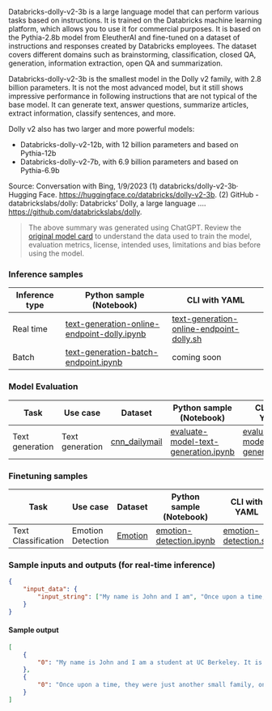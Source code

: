 Databricks-dolly-v2-3b is a large language model that can perform various tasks based on instructions. It is trained on the Databricks machine learning platform, which allows you to use it for commercial purposes. It is based on the Pythia-2.8b model from EleutherAI and fine-tuned on a dataset of instructions and responses created by Databricks employees. The dataset covers different domains such as brainstorming, classification, closed QA, generation, information extraction, open QA and summarization.

Databricks-dolly-v2-3b is the smallest model in the Dolly v2 family, with 2.8 billion parameters. It is not the most advanced model, but it still shows impressive performance in following instructions that are not typical of the base model. It can generate text, answer questions, summarize articles, extract information, classify sentences, and more.

Dolly v2 also has two larger and more powerful models:

- Databricks-dolly-v2-12b, with 12 billion parameters and based on Pythia-12b
- Databricks-dolly-v2-7b, with 6.9 billion parameters and based on Pythia-6.9b

Source: Conversation with Bing, 1/9/2023
(1) databricks/dolly-v2-3b· Hugging Face. https://huggingface.co/databricks/dolly-v2-3b.
(2) GitHub - databrickslabs/dolly: Databricks’ Dolly, a large language .... https://github.com/databrickslabs/dolly.



> The above summary was generated using ChatGPT. Review the <a href="https://huggingface.co/databricks/dolly-v2-3b" target="_blank">original model card</a> to understand the data used to train the model, evaluation metrics, license, intended uses, limitations and bias before using the model.

### Inference samples

Inference type|Python sample (Notebook)|CLI with YAML
|--|--|--|
Real time|<a href="https://aka.ms/azureml-infer-online-sdk-text-generation-dolly" target="_blank">text-generation-online-endpoint-dolly.ipynb</a>|<a href="https://aka.ms/azureml-infer-online-cli-text-generation-dolly" target="_blank">text-generation-online-endpoint-dolly.sh</a>
Batch |<a href="https://aka.ms/azureml-infer-batch-sdk-text-generation" target="_blank">text-generation-batch-endpoint.ipynb</a>| coming soon



### Model Evaluation

Task| Use case| Dataset| Python sample (Notebook)| CLI with YAML
|--|--|--|--|--|
Text generation | Text generation | <a href="https://huggingface.co/datasets/cnn_dailymail" target="_blank"> cnn_dailymail </a> | <a href="https://aka.ms/azureml-eval-sdk-text-generation/" target="_blank">evaluate-model-text-generation.ipynb</a> | <a href="https://aka.ms/azureml-eval-cli-text-generation/" target="_blank">evaluate-model-text-generation.yml</a>


### Finetuning samples

Task|Use case|Dataset|Python sample (Notebook)|CLI with YAML
|--|--|--|--|--|
Text Classification|Emotion Detection|<a href="https://huggingface.co/datasets/dair-ai/emotion" target="_blank">Emotion</a>|<a href="https://aka.ms/azureml-ft-sdk-emotion-detection" target="_blank">emotion-detection.ipynb</a>|<a href="https://aka.ms/azureml-ft-cli-emotion-detection" target="_blank">emotion-detection.sh</a>


### Sample inputs and outputs (for real-time inference)

```json
{
    "input_data": {
        "input_string": ["My name is John and I am", "Once upon a time,"]
    }
}
```

#### Sample output
```json
[
    {
        "0": "My name is John and I am a student at UC Berkeley. It is my main interest to do research in the humanities. I am going to share"
    },
    {
        "0": "Once upon a time, they were just another small family, only three. She says one day that her father was getting a new license"
    }
]
```
